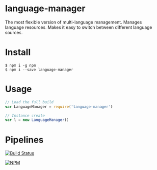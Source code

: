 # language-manager
The most flexible version of multi-language management. Manages language resources. Makes it easy to switch between different language sources.

# Install

```shell
$ npm i -g npm
$ npm i --save language-manager
```

# Usage

```js
// Load the full build
var LanguageManager = require('language-manager')

// Instance create
var l = new LanguageManager()
```

# Pipelines
[![Build Status](https://dev.azure.com/azmisahin-github/azmisahin-software-web-component-language-manager-node/_apis/build/status/azmisahin.azmisahin-software-web-component-language-manager-node?branchName=master)](https://dev.azure.com/azmisahin-github/azmisahin-software-web-component-language-manager-node/_build/latest?definitionId=8?branchName=master)

[![NPM](https://nodei.co/npm/language-manager.png)](https://nodei.co/npm/language-manager/)